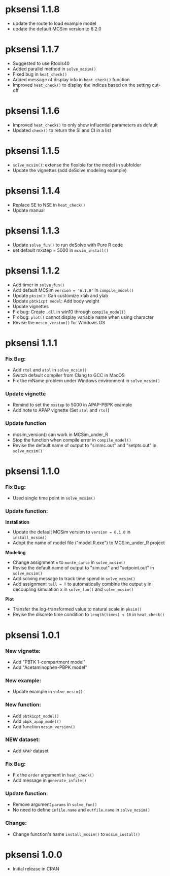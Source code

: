 # pksensi 1.1.8

* update the route to load example model
* update the default MCSim version to 6.2.0

# pksensi 1.1.7

* Suggested to use Rtools40
* Added parallel method in `solve_mcsim()`
* Fixed bug in `heat_check()`
* Added message of display info in `heat_check()` function
* Improved `heat_check()` to display the indices based on the setting cut-off

# pksensi 1.1.6

* Improved `heat_check()` to only show influential parameters as default
* Updated `check()` to return the SI and CI in a list

# pksensi 1.1.5

* `solve_mcsim()`: extense the flexible for the model in subfolder 
* Update the vignettes (add deSolve modeling example)

# pksensi 1.1.4

* Replace SE to NSE in `heat_check()`
* Update manual

# pksensi 1.1.3

* Update `solve_fun()` to run deSolve with Pure R code
* set default mxstep = 5000 in `mcsim_install()`

# pksensi 1.1.2

* Add timer in `solve_fun()`
* Add default MCSim `version = '6.1.0'` in `compile_model()`
* Update `pksim()`: Can customize xlab and ylab
* Update `pbtk1cpt model`: Add body weight
* Update vignettes
* Fix bug: Create `.dll` in win10 through `compile_model()`
* Fix bug: `plot()` cannot display variable name when using character
* Revise the `mcsim_version()` for Windows OS

# pksensi 1.1.1

### Fix Bug:

* Add `rtol` and `atol` in `solve_mcsim()`
* Switch default compiler from Clang to GCC in MacOS
* Fix the mName problem under Windows environment in `solve_mcsim()`

### Update vignette

* Remind to set the `mxstep` to 5000 in APAP-PBPK example
* Add note to APAP vignette (Set `atol` and `rtol`)

### Update function

* mcsim_version() can work in MCSim_under_R
* Stop the function when compile error in `compile_model()`
* Revise the default name of output to "simmc.out" and "setpts.out" in `solve_mcsim()`


# pksensi 1.1.0

### Fix Bug:

* Used single time point in `solve_mcsim()`

### Update function:

**Installation**

* Update the default MCSim version to `version = 6.1.0` in `install_mcsim()`
* Adopt the name of model file ("model.R.exe") to MCSim_under_R project

**Modeling**

* Change assignment `n` to `monte_carlo` in `solve_mcsim()`
* Revise the default name of output to "sim.out" and "setpoint.out" in `solve_mcsim()`
* Add solving message to track time spend in `solve_mcsim()` 
* Add assignment `tell = T` to automatically combine the output y in decoupling simulation x in `solve_fun()` and `solve_mcsim()`

**Plot**

* Transfer the log-transformed value to natural scale in `pksim()`
* Revise the discrete time condition to `length(times) < 16` in `heat_check()`


# pksensi 1.0.1

### New vignette:

* Add "PBTK 1-compartment model"
* Add "Acetaminophen-PBPK model"

### New example:

* Update example in `solve_mcsim()`

### New function:

* Add `pbtk1cpt_model()`
* Add `pbpk_apap_model()`
* Add function `mcsim_version()`

### NEW dataset:

* Add `APAP` dataset

### Fix Bug:

- Fix the `order` argument in `heat_check()`
- Add message in `generate_infile()`

### Update function:

* Remove argument `params` in `solve_fun()`
* No need to define `infile.name` and `outfile.name` in `solve_mcsim()`

### Change:

* Change function's name `install_mcsim()` to `mcsim_install()`


# pksensi 1.0.0

* Initial release in CRAN
